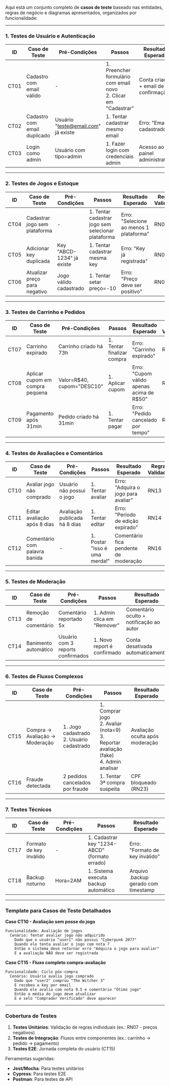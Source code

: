 Aqui está um conjunto completo de **casos de teste** baseado nas entidades, regras de negócio e diagramas apresentados, organizados por funcionalidade:

---

### **1. Testes de Usuário e Autenticação**
| ID  | Caso de Teste | Pré-Condições | Passos | Resultado Esperado | Regras Validadas |
|-----|--------------|---------------|--------|--------------------|------------------|
| CT01 | Cadastro com email válido | - | 1. Preencher formulário com email novo<br>2. Clicar em "Cadastrar" | Conta criada + email de confirmação | RN01 |
| CT02 | Cadastro com email duplicado | Usuário "teste@email.com" já existe | 1. Tentar cadastrar mesmo email | Erro: "Email já cadastrado" | RN01 |
| CT03 | Login como admin | Usuário com tipo=admin | 1. Fazer login com credenciais admin | Acesso ao painel administrativo | RN02 |

---

### **2. Testes de Jogos e Estoque**
| ID  | Caso de Teste | Pré-Condições | Passos | Resultado Esperado | Regras Validadas |
|-----|--------------|---------------|--------|--------------------|------------------|
| CT04 | Cadastrar jogo sem plataforma | - | 1. Tentar cadastrar jogo sem selecionar plataforma | Erro: "Selecione ao menos 1 plataforma" | RN04 |
| CT05 | Adicionar key duplicada | Key "ABCD-1234" já existe | 1. Tentar cadastrar mesma key | Erro: "Key já registrada" | RN06 |
| CT06 | Atualizar preço para negativo | Jogo válido cadastrado | 1. Tentar setar preço=-10 | Erro: "Preço deve ser positivo" | RN07 |

---

### **3. Testes de Carrinho e Pedidos**
| ID  | Caso de Teste | Pré-Condições | Passos | Resultado Esperado | Regras Validadas |
|-----|--------------|---------------|--------|--------------------|------------------|
| CT07 | Carrinho expirado | Carrinho criado há 73h | 1. Tentar finalizar compra | Erro: "Carrinho expirado" | RN08 |
| CT08 | Aplicar cupom em compra pequena | Valor=R$40, cupom="DESC10" | 1. Aplicar cupom | Erro: "Cupom válido apenas acima de R$50" | RN10 |
| CT09 | Pagamento após 31min | Pedido criado há 31min | 1. Tentar pagar | Erro: "Pedido cancelado por tempo" | RN12 |

---

### **4. Testes de Avaliações e Comentários**
| ID  | Caso de Teste | Pré-Condições | Passos | Resultado Esperado | Regras Validadas |
|-----|--------------|---------------|--------|--------------------|------------------|
| CT10 | Avaliar jogo não comprado | Usuário não possui o jogo | 1. Tentar avaliar | Erro: "Adquira o jogo para avaliar" | RN13 |
| CT11 | Editar avaliação após 8 dias | Avaliação publicada há 8 dias | 1. Tentar editar | Erro: "Período de edição expirado" | RN14 |
| CT12 | Comentário com palavra banida | - | 1. Postar "Isso é uma merda!" | Comentário fica pendente de moderação | RN16 |

---

### **5. Testes de Moderação**
| ID  | Caso de Teste | Pré-Condições | Passos | Resultado Esperado | Regras Validadas |
|-----|--------------|---------------|--------|--------------------|------------------|
| CT13 | Remoção de comentário | Comentário reportado 5x | 1. Admin clica em "Remover" | Comentário oculto + notificação ao autor | RN18, RN20 |
| CT14 | Banimento automático | Usuário com 3 reports confirmados | 1. Novo report é confirmado | Conta desativada automaticamente | RN03 |

---

### **6. Testes de Fluxos Complexos**
| ID  | Caso de Teste | Pré-Condições | Passos | Resultado Esperado |
|-----|--------------|---------------|--------|--------------------|
| CT15 | Compra → Avaliação → Moderação | 1. Jogo cadastrado<br>2. Usuário cadastrado | 1. Comprar jogo<br>2. Avaliar (nota=9)<br>3. Reportar avaliação (fake)<br>4. Admin analisar | Avaliação oculta após moderação |
| CT16 | Fraude detectada | 2 pedidos cancelados por fraude | 1. Tentar 3ª compra suspeita | CPF bloqueado (RN23) |

---

### **7. Testes Técnicos**
| ID  | Caso de Teste | Pré-Condições | Passos | Resultado Esperado |
|-----|--------------|---------------|--------|--------------------|
| CT17 | Formato de key inválido | - | 1. Cadastrar key "1234-ABCD" (formato errado) | Erro: "Formato de key inválido" |
| CT18 | Backup noturno | Hora=2AM | 1. Sistema executa backup automático | Arquivo .backup gerado com timestamp |

---

### **Template para Casos de Teste Detalhados**
**Caso CT10 - Avaliação sem posse do jogo**  
```gherkin
Funcionalidade: Avaliação de jogos
  Cenário: Tentar avaliar jogo não adquirido
    Dado que o usuário "user1" não possui "Cyberpunk 2077"
    Quando ele tenta avaliar o jogo com nota 7
    Então o sistema deve retornar erro "Adquira o jogo para avaliar"
    E a avaliação NÃO deve ser registrada
```

**Caso CT15 - Fluxo completo compra-avaliação**  
```gherkin
Funcionalidade: Ciclo pós-compra
  Cenário: Usuário avalia jogo comprado
    Dado que "user2" comprou "The Witcher 3"
    E recebeu a key por email
    Quando ele avalia com nota 9.5 e comentário "Ótimo jogo"
    Então a média do jogo deve atualizar
    E o selo "Comprador Verificado" deve aparecer
```

---

### **Cobertura de Testes**
1. **Testes Unitários**: Validação de regras individuais (ex.: RN07 - preços negativos)
2. **Testes de Integração**: Fluxos entre componentes (ex.: carrinho → pedido → pagamento)
3. **Testes E2E**: Jornada completa do usuário (CT15)

Ferramentas sugeridas:
- **Jest/Mocha**: Para testes unitários
- **Cypress**: Para testes E2E
- **Postman**: Para testes de API
